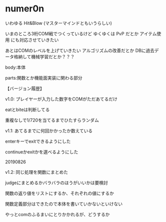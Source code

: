 # numer0n

いわゆる Hit&Blow (マスターマインドともいうらしい)

いまのところ3桁COM戦でつくっているけど
ゆくゆくは
PvP
だとか
アイテム使用
にも対応させていきたい

あとはCOMのレベルを上げていきたい
アルゴリズムの改善だとか
DBに過去データ格納して機械学習だとか？？？

body:本体

parts:関数とか機能面実装に関わる部分


【バージョン履歴】

v1.0:
プレイヤーが入力した数字をCOMがただあてるだけ

eatとbiteは判断してる

重複なしで1/720を当てるまでひたすらランダム

v1.1:
あてるまでに何回かかったか数えている

enterキーでexitできるようにした

continueかexitかを選べるようにした

20190826

v1.2:
同じ処理を関数にまとめた

judgeにまとめるかバラバラのほうがいいかは要検討

関数の返り値をリストにするか、それぞれの値にするか

関数定義部分はできたので本体を書いていかないといけない

やっとcomのふるまいにとりかかれるが、どうするか
